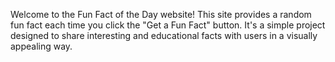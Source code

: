 Welcome to the Fun Fact of the Day website! This site provides a random fun fact each time you click the "Get a Fun Fact" button. It's a simple project designed to share interesting and educational facts with users in a visually appealing way.
